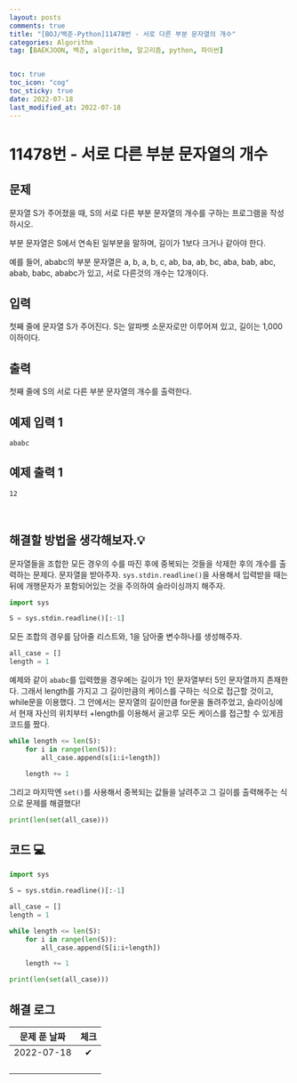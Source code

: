 ```yaml
---
layout: posts
comments: true
title: "[BOJ/백준-Python]11478번 - 서로 다른 부분 문자열의 개수"
categories: Algorithm
tag: [BAEKJOON, 백준, algorithm, 알고리즘, python, 파이썬]


toc: true
toc_icon: "cog"
toc_sticky: true
date: 2022-07-18
last_modified_at: 2022-07-18
---
```




# 11478번 - 서로 다른 부분 문자열의 개수



## 문제

문자열 S가 주어졌을 때, S의 서로 다른 부분 문자열의 개수를 구하는 프로그램을 작성하시오.

부분 문자열은 S에서 연속된 일부분을 말하며, 길이가 1보다 크거나 같아야 한다.

예를 들어, ababc의 부분 문자열은 a, b, a, b, c, ab, ba, ab, bc, aba, bab, abc, abab, babc, ababc가 있고, 서로 다른것의 개수는 12개이다.



## 입력

첫째 줄에 문자열 S가 주어진다. S는 알파벳 소문자로만 이루어져 있고, 길이는 1,000 이하이다.



## 출력

첫째 줄에 S의 서로 다른 부분 문자열의 개수를 출력한다.





## 예제 입력 1 

```
ababc
```



## 예제 출력 1

```
12
```










<Br>

##  해결할 방법을 생각해보자.💡
문자열들을 조합한 모든 경우의 수를 따진 후에 중복되는 것들을 삭제한 후의 개수를 출력하는 문제다.
문자열을 받아주자. `sys.stdin.readline()`을 사용해서 입력받을 때는 뒤에 개행문자가 포함되어있는 것을 주의하여 슬라이싱까지 해주자.
```python
import sys

S = sys.stdin.readline()[:-1]
```

모든 조합의 경우를 담아줄 리스트와, 1을 담아줄 변수하나를 생성해주자.
```python
all_case = []
length = 1
```

예제와 같이 `ababc`를 입력했을 경우에는 길이가 1인 문자열부터 5인 문자열까지 존재한다. 그래서 length를 가지고 그 길이만큼의 케이스를 구하는 식으로 접근할 것이고, while문을 이용했다.
그 안에서는 문자열의 길이만큼 for문을 돌려주었고, 슬라이싱에서 현재 자신의 위치부터 +length를 이용해서 골고루 모든 케이스를 접근할 수 있게끔 코드를 짰다. 
```python
while length <= len(S):
    for i in range(len(S)):
        all_case.append(s[i:i+length])

    length += 1
```
그리고 마지막엔 `set()`를 사용해서 중복되는 값들을 날려주고 그 길이를 출력해주는 식으로 문제를 해결했다!
```python
print(len(set(all_case)))
```















## 코드 💻

```python
import sys

S = sys.stdin.readline()[:-1]

all_case = []
length = 1

while length <= len(S):
    for i in range(len(S)):
        all_case.append(S[i:i+length])

    length += 1

print(len(set(all_case)))
```





## 해결 로그 

| 문제 푼 날짜 | 체크 |
| :----------: | :--: |
|  2022-07-18  |  ✔   |
|              |      |
|              |      |
|              |      |
|              |      |



